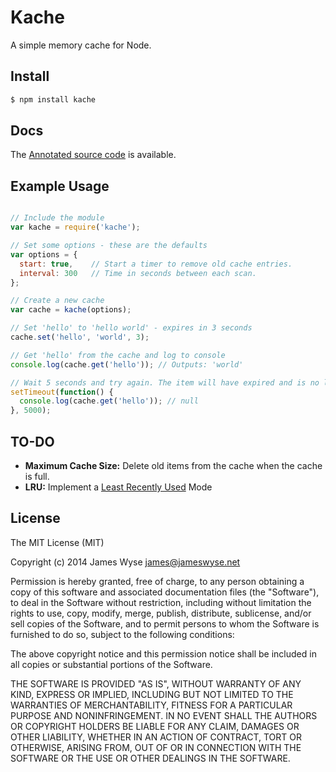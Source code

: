 Kache
=====

A simple memory cache for Node.

## Install

```bash
$ npm install kache
```

## Docs
The [Annotated source code](/docs/index.html) is available.

## Example Usage

```javascript

// Include the module
var kache = require('kache');

// Set some options - these are the defaults
var options = {
  start: true,    // Start a timer to remove old cache entries.
  interval: 300   // Time in seconds between each scan.
};

// Create a new cache
var cache = kache(options);

// Set 'hello' to 'hello world' - expires in 3 seconds
cache.set('hello', 'world', 3);

// Get 'hello' from the cache and log to console
console.log(cache.get('hello')); // Outputs: 'world'

// Wait 5 seconds and try again. The item will have expired and is no longer available.
setTimeout(function() {
  console.log(cache.get('hello')); // null
}, 5000);
```


## TO-DO

 * **Maximum Cache Size:** Delete old items from the cache when the cache is full.
 * **LRU:** Implement a [Least Recently Used](http://en.wikipedia.org/wiki/Cache_algorithms#Least_Recently_Used) Mode

## License

The MIT License (MIT)

Copyright (c) 2014 James Wyse <james@jameswyse.net>

Permission is hereby granted, free of charge, to any person obtaining a copy of
this software and associated documentation files (the "Software"), to deal in
the Software without restriction, including without limitation the rights to
use, copy, modify, merge, publish, distribute, sublicense, and/or sell copies of
the Software, and to permit persons to whom the Software is furnished to do so,
subject to the following conditions:

The above copyright notice and this permission notice shall be included in all
copies or substantial portions of the Software.

THE SOFTWARE IS PROVIDED "AS IS", WITHOUT WARRANTY OF ANY KIND, EXPRESS OR
IMPLIED, INCLUDING BUT NOT LIMITED TO THE WARRANTIES OF MERCHANTABILITY, FITNESS
FOR A PARTICULAR PURPOSE AND NONINFRINGEMENT. IN NO EVENT SHALL THE AUTHORS OR
COPYRIGHT HOLDERS BE LIABLE FOR ANY CLAIM, DAMAGES OR OTHER LIABILITY, WHETHER
IN AN ACTION OF CONTRACT, TORT OR OTHERWISE, ARISING FROM, OUT OF OR IN
CONNECTION WITH THE SOFTWARE OR THE USE OR OTHER DEALINGS IN THE SOFTWARE.
